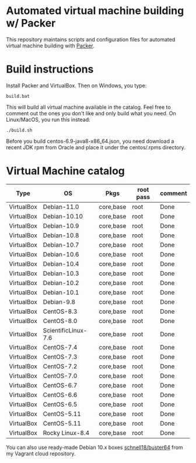 # Automated virtual machine building w/ Packer
This repository maintains scripts and configuration files for automated
virtual machine building with [Packer][1].

# Build instructions
Install Packer and VirtualBox. Then on Windows, you type:

    build.bat

This will build all virtual machine available in the catalog. Feel free
to comment out the ones you don't like and only build what you need.
On Linux/MacOS, you run this instead:

    ./build.sh

Before you build centos-6.9-java8-x86\_64.json, you need download a
recent JDK rpm from Oracle and place it under the centos/.rpms directory.

# Virtual Machine catalog
| Type          | OS                  | Pkgs      | root pass | comment   |
| ------------- | ------------------- | --------- | --------- | --------- |
| VirtualBox    | Debian-11.0         | core,base | root      | Done      |
| VirtualBox    | Debian-10.10        | core,base | root      | Done      |
| VirtualBox    | Debian-10.9         | core,base | root      | Done      |
| VirtualBox    | Debian-10.8         | core,base | root      | Done      |
| VirtualBox    | Debian-10.7         | core,base | root      | Done      |
| VirtualBox    | Debian-10.6         | core,base | root      | Done      |
| VirtualBox    | Debian-10.4         | core,base | root      | Done      |
| VirtualBox    | Debian-10.3         | core,base | root      | Done      |
| VirtualBox    | Debian-10.2         | core,base | root      | Done      |
| VirtualBox    | Debian-10.1         | core,base | root      | Done      |
| VirtualBox    | Debian-9.8          | core,base | root      | Done      |
| VirtualBox    | CentOS-8.3          | core,base | root      | Done      |
| VirtualBox    | CentOS-8.0          | core,base | root      | Done      |
| VirtualBox    | ScientificLinux-7.6 | core,base | root      | Done      |
| VirtualBox    | CentOS-7.4          | core,base | root      | Done      |
| VirtualBox    | CentOS-7.3          | core,base | root      | Done      |
| VirtualBox    | CentOS-7.2          | core,base | root      | Done      |
| VirtualBox    | CentOS-7.0          | core,base | root      | Done      |
| VirtualBox    | CentOS-6.7          | core,base | root      | Done      |
| VirtualBox    | CentOS-6.6          | core,base | root      | Done      |
| VirtualBox    | CentOS-6.5          | core,base | root      | Done      |
| VirtualBox    | CentOS-5.11         | core,base | root      | Done      |
| VirtualBox    | CentOS-5.11         | core,base | root      | Done      |
| VirtualBox    | Rocky Linux-8.4     | core,base | root      | Done      |

You can also use ready-made Debian 10.x boxes [schnell18/buster64][2]
from my Vagrant cloud repository.

[1]: https://github.com/mitchellh/packer
[2]: https://app.vagrantup.com/schnell18/boxes/buster64
